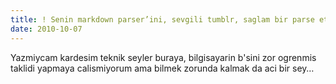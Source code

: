 ```yaml
---
title: ! Senin markdown parser’ini, sevgili tumblr, saglam bir parse etmek lazim…
date: 2010-10-07
---
```


Yazmiycam kardesim teknik seyler buraya, bilgisayarin b'sini zor
ogrenmis taklidi yapmaya calismiyorum ama bilmek zorunda kalmak da aci
bir sey…

